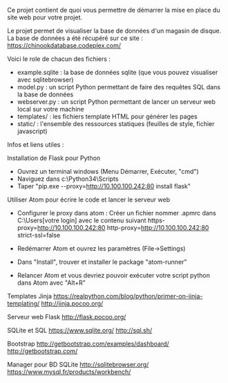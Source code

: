 Ce projet contient de quoi vous permettre de démarrer la mise en place du site web pour votre projet.

Le projet permet de visualiser la base de données d'un magasin de disque.
La base de données a été récupéré sur ce site :
https://chinookdatabase.codeplex.com/

Voici le role de chacun des fichiers :

 - example.sqlite : la base de données sqlite (que vous pouvez visualiser avec sqlitebrowser)
 - model.py : un script Python permettant de faire des requêtes SQL dans la base de données
 - webserver.py : un script Python permettant de lancer un serveur web local sur votre machine
 - templates/ : les fichiers template HTML pour générer les pages
 - static/ : l'ensemble des ressources statiques (feuilles de style, fichier javascript)

Infos et liens utiles :

Installation de Flask pour Python
 - Ouvrez un terminal windows (Menu Démarrer, Exécuter, "cmd")
 - Naviguez dans c:\Python34\Scripts
 - Taper "pip.exe --proxy=http://10.100.100.242:80 install flask"

Utiliser Atom pour écrire le code et lancer le serveur web
 - Configurer le proxy dans atom : Créer un fichier nommer .apmrc dans C:\Users\[votre login] avec le contenu suivant
https-proxy=http://10.100.100.242:80
http-proxy=http://10.100.100.242:80
strict-ssl=false

 - Redémarrer Atom et ouvrez les paramètres (File->Settings)
 - Dans "Install", trouver et installer le package "atom-runner"
 - Relancer Atom et vous devriez pouvoir exécuter votre script python dans Atom avec "Alt+R"

Templates Jinja
https://realpython.com/blog/python/primer-on-jinja-templating/
http://jinja.pocoo.org/

Serveur web Flask
http://flask.pocoo.org/

SQLite et SQL
https://www.sqlite.org/
http://sql.sh/

Bootstrap
http://getbootstrap.com/examples/dashboard/
http://getbootstrap.com/

Manager pour BD SQLite
http://sqlitebrowser.org/
https://www.mysql.fr/products/workbench/
